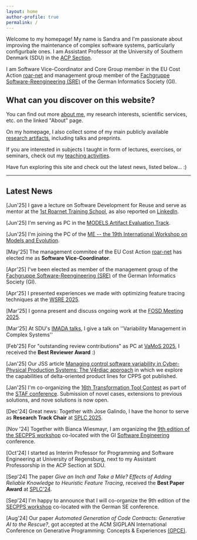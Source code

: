 ```yaml
---
layout: home
author-profile: true
permalink: /
---
```


Welcome to my homepage!
My name is Sandra and I'm passionate about improving the maintenance of complex software systems, particularly configurbale ones.
I am Assistant Professor at the University of Southern Denmark (SDU) in the [ACP Section](https://acp.sdu.dk/).


I am Software Vice-Coordinator and Core Group member in the EU Cost Action [roar-net](https://roar-net.eu/) and management group member of the [Fachgruppe Software-Reengineering (SRE)](https://fg-sre.gi.de/) of the German Informatics Society (GI).

## What can you discover on this website?

You can find out more [about me](/about/), my research interests, scientific services, etc. on the linked "About" page.

On my homepage, I also collect some of my main publicly available [research artifacts](/research/), including talks and preprints.

If you are interested in subjects I taught in form of lectures, exercises, or seminars, check out my [teaching activities](/teaching/).

Have fun exploring this site and check out the latest news, listed below... :)

------------------------------------------
## Latest News
[Jun'25] I gave a lecture on Software Development for Reuse and serve as mentor at the [1st Roarnet Training School](https://roar-net.eu/events/first-training-school/), as also reported on [LinkedIn](https://www.linkedin.com/posts/roar-net_roarnet-trainingschool-operationsresearch-activity-7341393063346393089-oybz).

[Jun'25] I'm serving as PC in the [MODELS Artifact Evaluation Track](https://2025.models-conf.com/track/models-2025-artifact-evaluation).

[Jun'25] I'm joining the PC of the [ME -- the 19th International Workshop on Models and Evolution](https://models-and-evolution.github.io/).

[May'25] The management commitee of the EU Cost Action [roar-net](https://roar-net.eu/) has elected me as **Software Vice-Coordinator**.

[Apr'25] I've been elected as member of the management group of the [Fachgruppe Software-Reengineering (SRE)](https://fg-sre.gi.de/) of the German Informatics Society (GI).

[Apr'25] I presented experiences we made with optimizing feature tracing techniques at the [WSRE 2025](https://fg-sre.gi.de/veranstaltung/27-workshop-software-reengineering-evolution).

[Mar'25] I gonna present and discuss ongoing work at the [FOSD Meeting 2025](https://fosd.github.io/FOSD2025/).

[Mar'25] At SDU's [IMADA talks](https://sdunet.dk/en/updates/c7eba946-592b-4bfb-afa8-79c9f21daa4e), I give a talk on ''Variability Management in Complex Systems''

[Feb'25] For "outstanding review contributions" as PC at [VaMoS 2025](https://familiar-project.github.io/VaMoS2025/awards/), I received the **Best Reviewer Award** :)

[Jan'25] Our JSS article [Managing control software variability in Cyber-Physical Production Systems: The V4rdiac approach](https://www.sciencedirect.com/science/article/abs/pii/S0164121224003698) in which we explore the capabilities of delta-oriented product lines for CPPS got published.

[Jan'25] I'm co-organizing the [16th Transformation Tool Contest](https://transformationtoolcontest.github.io/) as part of the [STAF conference](https://conf.researchr.org/home/staf-2025/ttc-2025#About). Submission of novel cases, extensions to previous solutions, and nove solutions is now open.

[Dec'24] Great news: Together with Jose Galindo, I have the honor to serve as **Research Track Chair** at [SPLC 2025](https://2025.splc.net).

[Nov '24] Together with Bianca Wiesmayr, I am organizing the [9th edition of the SECPPS workshop](https://rickrabiser.github.io/secpps-ws/se25/) co-located with the GI [Software Engineering](https://se2025.sdq.kastel.kit.edu/) conference.

[Oct'24] I started as Interim Professor for Programming and Software Engineering at University of Regensburg, next to my Assistant Professorship in the ACP Section at SDU.

[Sep'24] The paper _Give an Inch and Take a Mile? Effects of Adding Reliable Knowledge to Heuristic Feature Tracing_, received the **Best Paper Award** at [SPLC'24](https://2024.splc.net).

[Sep'24] I'm happy to announce that I will co-organize the 9th edition of the [SECPPS workshop](https://rickrabiser.github.io/secpps-ws/se25/) co-located with the German SE conference.

[Aug'24] Our paper _Automated Generation of Code Contracts: Generative
AI to the Rescue?_, got accepted at the ACM SIGPLAN International Conference on Generative Programming: Concepts & Experiences [(GPCE)](https://2024.splashcon.org/home/gpce-2024).


